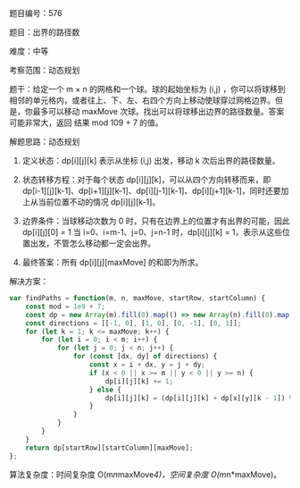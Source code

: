 题目编号：576

题目：出界的路径数

难度：中等

考察范围：动态规划

题干：给定一个 m × n 的网格和一个球。球的起始坐标为 (i,j) ，你可以将球移到相邻的单元格内，或者往上、下、左、右四个方向上移动使球穿过网格边界。但是，你最多可以移动 maxMove 次球。找出可以将球移出边界的路径数量。答案可能非常大，返回 结果 mod 109 + 7 的值。

解题思路：动态规划

1. 定义状态：dp[i][j][k] 表示从坐标 (i,j) 出发，移动 k 次后出界的路径数量。

2. 状态转移方程：对于每个状态 dp[i][j][k]，可以从四个方向转移而来，即 dp[i-1][j][k-1]、dp[i+1][j][k-1]、dp[i][j-1][k-1]、dp[i][j+1][k-1]，同时还要加上从当前位置不动的情况 dp[i][j][k-1]。

3. 边界条件：当球移动次数为 0 时，只有在边界上的位置才有出界的可能，因此 dp[i][j][0] = 1 当 i=0、i=m-1、j=0、j=n-1 时，dp[i][j][k] = 1，表示从这些位置出发，不管怎么移动都一定会出界。

4. 最终答案：所有 dp[i][j][maxMove] 的和即为所求。

解决方案：

```javascript
var findPaths = function(m, n, maxMove, startRow, startColumn) {
    const mod = 1e9 + 7;
    const dp = new Array(m).fill(0).map(() => new Array(n).fill(0).map(() => new Array(maxMove + 1).fill(0)));
    const directions = [[-1, 0], [1, 0], [0, -1], [0, 1]];
    for (let k = 1; k <= maxMove; k++) {
        for (let i = 0; i < m; i++) {
            for (let j = 0; j < n; j++) {
                for (const [dx, dy] of directions) {
                    const x = i + dx, y = j + dy;
                    if (x < 0 || x >= m || y < 0 || y >= n) {
                        dp[i][j][k] += 1;
                    } else {
                        dp[i][j][k] = (dp[i][j][k] + dp[x][y][k - 1]) % mod;
                    }
                }
            }
        }
    }
    return dp[startRow][startColumn][maxMove];
};
```

算法复杂度：时间复杂度 O(m*n*maxMove*4)，空间复杂度 O(m*n*maxMove)。